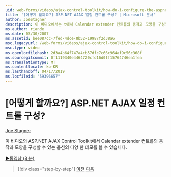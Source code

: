 ```yaml
---
uid: web-forms/videos/ajax-control-toolkit/how-do-i-configure-the-aspnet-ajax-calendar-control
title: '[어떻게 할까요?] ASP.NET AJAX 일정 컨트롤 구성? | Microsoft 문서'
author: JoeStagner
description: 이 비디오에서는 t에서 Calendar extender 컨트롤의 동작과 모양을 구성할 수 있는 옵션의 다양 한 데모 표시 하는 중...
ms.author: riande
ms.date: 03/30/2007
ms.assetid: bee087cc-7fed-4dce-8b52-19987f2d38a6
msc.legacyurl: /web-forms/videos/ajax-control-toolkit/how-do-i-configure-the-aspnet-ajax-calendar-control
msc.type: video
ms.openlocfilehash: 2d3a4b64f747a4cb57dfc7c66c964af9c56c368f
ms.sourcegitcommit: 0f1119340e4464720cfd16d0ff15764746ea1fea
ms.translationtype: MT
ms.contentlocale: ko-KR
ms.lasthandoff: 04/17/2019
ms.locfileid: "59396657"
---
```

# <a name="how-do-i-configure-the-aspnet-ajax-calendar-control"></a>[어떻게 할까요?] ASP.NET AJAX 일정 컨트롤 구성?

[Joe Stagner](https://github.com/JoeStagner)

이 비디오의 ASP.NET AJAX Control Toolkit에서 Calendar extender 컨트롤의 동작과 모양을 구성할 수 있는 옵션의 다양 한 데모를 볼 수 있습니다.

[&#9654;동영상 (8 분)](https://channel9.msdn.com/Blogs/ASP-NET-Site-Videos/how-do-i-configure-the-aspnet-ajax-calendar-control)

> [!div class="step-by-step"]
> [이전](how-do-i-use-the-aspnet-ajax-autocomplete-control.md)
> [다음](how-do-i-use-the-aspnet-ajax-dropdown-control.md)
